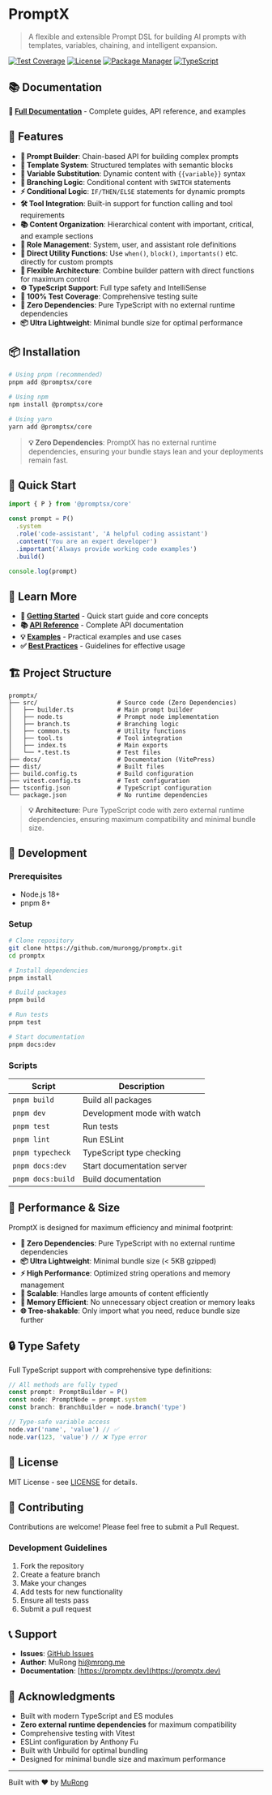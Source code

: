 # PromptX

> A flexible and extensible Prompt DSL for building AI prompts with templates, variables, chaining, and intelligent expansion.

[![Test Coverage](https://img.shields.io/badge/test%20coverage-100%25-brightgreen)](https://github.com/murongg/promptx)
[![License](https://img.shields.io/badge/license-MIT-blue.svg)](LICENSE)
[![Package Manager](https://img.shields.io/badge/package%20manager-pnpm-orange.svg)](https://pnpm.io/)
[![TypeScript](https://img.shields.io/badge/TypeScript-5.0+-blue.svg)](https://www.typescriptlang.org/)

## 📚 Documentation

**📖 [Full Documentation](https://promptsx.vercel.app/)** - Complete guides, API reference, and examples

## 🚀 Features

- **🔧 Prompt Builder**: Chain-based API for building complex prompts
- **📝 Template System**: Structured templates with semantic blocks
- **🔄 Variable Substitution**: Dynamic content with `{{variable}}` syntax
- **🌳 Branching Logic**: Conditional content with `SWITCH` statements
- **⚡ Conditional Logic**: `IF/THEN/ELSE` statements for dynamic prompts
- **🛠️ Tool Integration**: Built-in support for function calling and tool requirements
- **📚 Content Organization**: Hierarchical content with important, critical, and example sections
- **🎯 Role Management**: System, user, and assistant role definitions
- **🔨 Direct Utility Functions**: Use `when()`, `block()`, `importants()` etc. directly for custom prompts
- **🔄 Flexible Architecture**: Combine builder pattern with direct functions for maximum control
- **⚙️ TypeScript Support**: Full type safety and IntelliSense
- **🧪 100% Test Coverage**: Comprehensive testing suite
- **🚀 Zero Dependencies**: Pure TypeScript with no external runtime dependencies
- **📦 Ultra Lightweight**: Minimal bundle size for optimal performance

## 📦 Installation

```bash
# Using pnpm (recommended)
pnpm add @promptsx/core

# Using npm
npm install @promptsx/core

# Using yarn
yarn add @promptsx/core
```

> **💡 Zero Dependencies**: PromptX has no external runtime dependencies, ensuring your bundle stays lean and your deployments remain fast.

## 🎯 Quick Start

```typescript
import { P } from '@promptsx/core'

const prompt = P()
  .system
  .role('code-assistant', 'A helpful coding assistant')
  .content('You are an expert developer')
  .important('Always provide working code examples')
  .build()

console.log(prompt)
```

## 📖 Learn More

- **🚀 [Getting Started](https://promptx.dev/guide/)** - Quick start guide and core concepts
- **📚 [API Reference](https://promptx.dev/guide/api)** - Complete API documentation
- **💡 [Examples](https://promptx.dev/guide/examples)** - Practical examples and use cases
- **✅ [Best Practices](https://promptx.dev/guide/best-practices)** - Guidelines for effective usage

## 🏗️ Project Structure

```
promptx/
├── src/                      # Source code (Zero Dependencies)
│   ├── builder.ts            # Main prompt builder
│   ├── node.ts               # Prompt node implementation
│   ├── branch.ts             # Branching logic
│   ├── common.ts             # Utility functions
│   ├── tool.ts               # Tool integration
│   ├── index.ts              # Main exports
│   └── *.test.ts             # Test files
├── docs/                     # Documentation (VitePress)
├── dist/                     # Built files
├── build.config.ts           # Build configuration
├── vitest.config.ts          # Test configuration
├── tsconfig.json             # TypeScript configuration
└── package.json              # No runtime dependencies
```

> **💡 Architecture**: Pure TypeScript code with zero external runtime dependencies, ensuring maximum compatibility and minimal bundle size.

## 🔧 Development

### Prerequisites

- Node.js 18+
- pnpm 8+

### Setup

```bash
# Clone repository
git clone https://github.com/murongg/promptx.git
cd promptx

# Install dependencies
pnpm install

# Build packages
pnpm build

# Run tests
pnpm test

# Start documentation
pnpm docs:dev
```

### Scripts

| Script | Description |
|--------|-------------|
| `pnpm build` | Build all packages |
| `pnpm dev` | Development mode with watch |
| `pnpm test` | Run tests |
| `pnpm lint` | Run ESLint |
| `pnpm typecheck` | TypeScript type checking |
| `pnpm docs:dev` | Start documentation server |
| `pnpm docs:build` | Build documentation |

## 🚀 Performance & Size

PromptX is designed for maximum efficiency and minimal footprint:

- **🚀 Zero Dependencies**: Pure TypeScript with no external runtime dependencies
- **📦 Ultra Lightweight**: Minimal bundle size (< 5KB gzipped)
- **⚡ High Performance**: Optimized string operations and memory management
- **🔄 Scalable**: Handles large amounts of content efficiently
- **💾 Memory Efficient**: No unnecessary object creation or memory leaks
- **🌐 Tree-shakable**: Only import what you need, reduce bundle size further

## 🔒 Type Safety

Full TypeScript support with comprehensive type definitions:

```typescript
// All methods are fully typed
const prompt: PromptBuilder = P()
const node: PromptNode = prompt.system
const branch: BranchBuilder = node.branch('type')

// Type-safe variable access
node.var('name', 'value') // ✅
node.var(123, 'value') // ❌ Type error
```

## 📄 License

MIT License - see [LICENSE](LICENSE) for details.

## 🤝 Contributing

Contributions are welcome! Please feel free to submit a Pull Request.

### Development Guidelines

1. Fork the repository
2. Create a feature branch
3. Make your changes
4. Add tests for new functionality
5. Ensure all tests pass
6. Submit a pull request

## 📞 Support

- **Issues**: [GitHub Issues](https://github.com/murongg/promptx/issues)
- **Author**: MuRong <hi@mrong.me>
- **Documentation**: [https://promptx.dev](https://promptx.dev)

## 🙏 Acknowledgments

- Built with modern TypeScript and ES modules
- **Zero external runtime dependencies** for maximum compatibility
- Comprehensive testing with Vitest
- ESLint configuration by Anthony Fu
- Built with Unbuild for optimal bundling
- Designed for minimal bundle size and maximum performance

---

Built with ❤️ by [MuRong](https://github.com/murongg)
